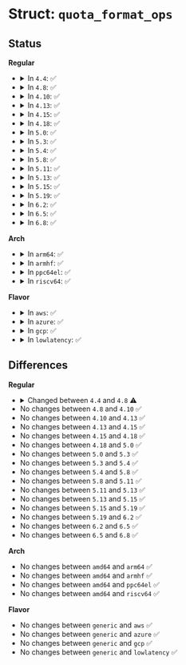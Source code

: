 # Struct: <code>quota_format_ops</code>

## Status
<b>Regular</b>
<ul>
<li>
<details>
<summary>In <code>4.4</code>: ✅</summary>

```c
struct quota_format_ops {
    int (*check_quota_file)(struct super_block *, int);
    int (*read_file_info)(struct super_block *, int);
    int (*write_file_info)(struct super_block *, int);
    int (*free_file_info)(struct super_block *, int);
    int (*read_dqblk)(struct dquot *);
    int (*commit_dqblk)(struct dquot *);
    int (*release_dqblk)(struct dquot *);
};
```
</details>
</li>
<li>
<details>
<summary>In <code>4.8</code>: ✅</summary>

```c
struct quota_format_ops {
    int (*check_quota_file)(struct super_block *, int);
    int (*read_file_info)(struct super_block *, int);
    int (*write_file_info)(struct super_block *, int);
    int (*free_file_info)(struct super_block *, int);
    int (*read_dqblk)(struct dquot *);
    int (*commit_dqblk)(struct dquot *);
    int (*release_dqblk)(struct dquot *);
    int (*get_next_id)(struct super_block *, struct kqid *);
};
```
</details>
</li>
<li>
<details>
<summary>In <code>4.10</code>: ✅</summary>

```c
struct quota_format_ops {
    int (*check_quota_file)(struct super_block *, int);
    int (*read_file_info)(struct super_block *, int);
    int (*write_file_info)(struct super_block *, int);
    int (*free_file_info)(struct super_block *, int);
    int (*read_dqblk)(struct dquot *);
    int (*commit_dqblk)(struct dquot *);
    int (*release_dqblk)(struct dquot *);
    int (*get_next_id)(struct super_block *, struct kqid *);
};
```
</details>
</li>
<li>
<details>
<summary>In <code>4.13</code>: ✅</summary>

```c
struct quota_format_ops {
    int (*check_quota_file)(struct super_block *, int);
    int (*read_file_info)(struct super_block *, int);
    int (*write_file_info)(struct super_block *, int);
    int (*free_file_info)(struct super_block *, int);
    int (*read_dqblk)(struct dquot *);
    int (*commit_dqblk)(struct dquot *);
    int (*release_dqblk)(struct dquot *);
    int (*get_next_id)(struct super_block *, struct kqid *);
};
```
</details>
</li>
<li>
<details>
<summary>In <code>4.15</code>: ✅</summary>

```c
struct quota_format_ops {
    int (*check_quota_file)(struct super_block *, int);
    int (*read_file_info)(struct super_block *, int);
    int (*write_file_info)(struct super_block *, int);
    int (*free_file_info)(struct super_block *, int);
    int (*read_dqblk)(struct dquot *);
    int (*commit_dqblk)(struct dquot *);
    int (*release_dqblk)(struct dquot *);
    int (*get_next_id)(struct super_block *, struct kqid *);
};
```
</details>
</li>
<li>
<details>
<summary>In <code>4.18</code>: ✅</summary>

```c
struct quota_format_ops {
    int (*check_quota_file)(struct super_block *, int);
    int (*read_file_info)(struct super_block *, int);
    int (*write_file_info)(struct super_block *, int);
    int (*free_file_info)(struct super_block *, int);
    int (*read_dqblk)(struct dquot *);
    int (*commit_dqblk)(struct dquot *);
    int (*release_dqblk)(struct dquot *);
    int (*get_next_id)(struct super_block *, struct kqid *);
};
```
</details>
</li>
<li>
<details>
<summary>In <code>5.0</code>: ✅</summary>

```c
struct quota_format_ops {
    int (*check_quota_file)(struct super_block *, int);
    int (*read_file_info)(struct super_block *, int);
    int (*write_file_info)(struct super_block *, int);
    int (*free_file_info)(struct super_block *, int);
    int (*read_dqblk)(struct dquot *);
    int (*commit_dqblk)(struct dquot *);
    int (*release_dqblk)(struct dquot *);
    int (*get_next_id)(struct super_block *, struct kqid *);
};
```
</details>
</li>
<li>
<details>
<summary>In <code>5.3</code>: ✅</summary>

```c
struct quota_format_ops {
    int (*check_quota_file)(struct super_block *, int);
    int (*read_file_info)(struct super_block *, int);
    int (*write_file_info)(struct super_block *, int);
    int (*free_file_info)(struct super_block *, int);
    int (*read_dqblk)(struct dquot *);
    int (*commit_dqblk)(struct dquot *);
    int (*release_dqblk)(struct dquot *);
    int (*get_next_id)(struct super_block *, struct kqid *);
};
```
</details>
</li>
<li>
<details>
<summary>In <code>5.4</code>: ✅</summary>

```c
struct quota_format_ops {
    int (*check_quota_file)(struct super_block *, int);
    int (*read_file_info)(struct super_block *, int);
    int (*write_file_info)(struct super_block *, int);
    int (*free_file_info)(struct super_block *, int);
    int (*read_dqblk)(struct dquot *);
    int (*commit_dqblk)(struct dquot *);
    int (*release_dqblk)(struct dquot *);
    int (*get_next_id)(struct super_block *, struct kqid *);
};
```
</details>
</li>
<li>
<details>
<summary>In <code>5.8</code>: ✅</summary>

```c
struct quota_format_ops {
    int (*check_quota_file)(struct super_block *, int);
    int (*read_file_info)(struct super_block *, int);
    int (*write_file_info)(struct super_block *, int);
    int (*free_file_info)(struct super_block *, int);
    int (*read_dqblk)(struct dquot *);
    int (*commit_dqblk)(struct dquot *);
    int (*release_dqblk)(struct dquot *);
    int (*get_next_id)(struct super_block *, struct kqid *);
};
```
</details>
</li>
<li>
<details>
<summary>In <code>5.11</code>: ✅</summary>

```c
struct quota_format_ops {
    int (*check_quota_file)(struct super_block *, int);
    int (*read_file_info)(struct super_block *, int);
    int (*write_file_info)(struct super_block *, int);
    int (*free_file_info)(struct super_block *, int);
    int (*read_dqblk)(struct dquot *);
    int (*commit_dqblk)(struct dquot *);
    int (*release_dqblk)(struct dquot *);
    int (*get_next_id)(struct super_block *, struct kqid *);
};
```
</details>
</li>
<li>
<details>
<summary>In <code>5.13</code>: ✅</summary>

```c
struct quota_format_ops {
    int (*check_quota_file)(struct super_block *, int);
    int (*read_file_info)(struct super_block *, int);
    int (*write_file_info)(struct super_block *, int);
    int (*free_file_info)(struct super_block *, int);
    int (*read_dqblk)(struct dquot *);
    int (*commit_dqblk)(struct dquot *);
    int (*release_dqblk)(struct dquot *);
    int (*get_next_id)(struct super_block *, struct kqid *);
};
```
</details>
</li>
<li>
<details>
<summary>In <code>5.15</code>: ✅</summary>

```c
struct quota_format_ops {
    int (*check_quota_file)(struct super_block *, int);
    int (*read_file_info)(struct super_block *, int);
    int (*write_file_info)(struct super_block *, int);
    int (*free_file_info)(struct super_block *, int);
    int (*read_dqblk)(struct dquot *);
    int (*commit_dqblk)(struct dquot *);
    int (*release_dqblk)(struct dquot *);
    int (*get_next_id)(struct super_block *, struct kqid *);
};
```
</details>
</li>
<li>
<details>
<summary>In <code>5.19</code>: ✅</summary>

```c
struct quota_format_ops {
    int (*check_quota_file)(struct super_block *, int);
    int (*read_file_info)(struct super_block *, int);
    int (*write_file_info)(struct super_block *, int);
    int (*free_file_info)(struct super_block *, int);
    int (*read_dqblk)(struct dquot *);
    int (*commit_dqblk)(struct dquot *);
    int (*release_dqblk)(struct dquot *);
    int (*get_next_id)(struct super_block *, struct kqid *);
};
```
</details>
</li>
<li>
<details>
<summary>In <code>6.2</code>: ✅</summary>

```c
struct quota_format_ops {
    int (*check_quota_file)(struct super_block *, int);
    int (*read_file_info)(struct super_block *, int);
    int (*write_file_info)(struct super_block *, int);
    int (*free_file_info)(struct super_block *, int);
    int (*read_dqblk)(struct dquot *);
    int (*commit_dqblk)(struct dquot *);
    int (*release_dqblk)(struct dquot *);
    int (*get_next_id)(struct super_block *, struct kqid *);
};
```
</details>
</li>
<li>
<details>
<summary>In <code>6.5</code>: ✅</summary>

```c
struct quota_format_ops {
    int (*check_quota_file)(struct super_block *, int);
    int (*read_file_info)(struct super_block *, int);
    int (*write_file_info)(struct super_block *, int);
    int (*free_file_info)(struct super_block *, int);
    int (*read_dqblk)(struct dquot *);
    int (*commit_dqblk)(struct dquot *);
    int (*release_dqblk)(struct dquot *);
    int (*get_next_id)(struct super_block *, struct kqid *);
};
```
</details>
</li>
<li>
<details>
<summary>In <code>6.8</code>: ✅</summary>

```c
struct quota_format_ops {
    int (*check_quota_file)(struct super_block *, int);
    int (*read_file_info)(struct super_block *, int);
    int (*write_file_info)(struct super_block *, int);
    int (*free_file_info)(struct super_block *, int);
    int (*read_dqblk)(struct dquot *);
    int (*commit_dqblk)(struct dquot *);
    int (*release_dqblk)(struct dquot *);
    int (*get_next_id)(struct super_block *, struct kqid *);
};
```
</details>
</li>
</ul>
<b>Arch</b>
<ul>
<li>
<details>
<summary>In <code>arm64</code>: ✅</summary>

```c
struct quota_format_ops {
    int (*check_quota_file)(struct super_block *, int);
    int (*read_file_info)(struct super_block *, int);
    int (*write_file_info)(struct super_block *, int);
    int (*free_file_info)(struct super_block *, int);
    int (*read_dqblk)(struct dquot *);
    int (*commit_dqblk)(struct dquot *);
    int (*release_dqblk)(struct dquot *);
    int (*get_next_id)(struct super_block *, struct kqid *);
};
```
</details>
</li>
<li>
<details>
<summary>In <code>armhf</code>: ✅</summary>

```c
struct quota_format_ops {
    int (*check_quota_file)(struct super_block *, int);
    int (*read_file_info)(struct super_block *, int);
    int (*write_file_info)(struct super_block *, int);
    int (*free_file_info)(struct super_block *, int);
    int (*read_dqblk)(struct dquot *);
    int (*commit_dqblk)(struct dquot *);
    int (*release_dqblk)(struct dquot *);
    int (*get_next_id)(struct super_block *, struct kqid *);
};
```
</details>
</li>
<li>
<details>
<summary>In <code>ppc64el</code>: ✅</summary>

```c
struct quota_format_ops {
    int (*check_quota_file)(struct super_block *, int);
    int (*read_file_info)(struct super_block *, int);
    int (*write_file_info)(struct super_block *, int);
    int (*free_file_info)(struct super_block *, int);
    int (*read_dqblk)(struct dquot *);
    int (*commit_dqblk)(struct dquot *);
    int (*release_dqblk)(struct dquot *);
    int (*get_next_id)(struct super_block *, struct kqid *);
};
```
</details>
</li>
<li>
<details>
<summary>In <code>riscv64</code>: ✅</summary>

```c
struct quota_format_ops {
    int (*check_quota_file)(struct super_block *, int);
    int (*read_file_info)(struct super_block *, int);
    int (*write_file_info)(struct super_block *, int);
    int (*free_file_info)(struct super_block *, int);
    int (*read_dqblk)(struct dquot *);
    int (*commit_dqblk)(struct dquot *);
    int (*release_dqblk)(struct dquot *);
    int (*get_next_id)(struct super_block *, struct kqid *);
};
```
</details>
</li>
</ul>
<b>Flavor</b>
<ul>
<li>
<details>
<summary>In <code>aws</code>: ✅</summary>

```c
struct quota_format_ops {
    int (*check_quota_file)(struct super_block *, int);
    int (*read_file_info)(struct super_block *, int);
    int (*write_file_info)(struct super_block *, int);
    int (*free_file_info)(struct super_block *, int);
    int (*read_dqblk)(struct dquot *);
    int (*commit_dqblk)(struct dquot *);
    int (*release_dqblk)(struct dquot *);
    int (*get_next_id)(struct super_block *, struct kqid *);
};
```
</details>
</li>
<li>
<details>
<summary>In <code>azure</code>: ✅</summary>

```c
struct quota_format_ops {
    int (*check_quota_file)(struct super_block *, int);
    int (*read_file_info)(struct super_block *, int);
    int (*write_file_info)(struct super_block *, int);
    int (*free_file_info)(struct super_block *, int);
    int (*read_dqblk)(struct dquot *);
    int (*commit_dqblk)(struct dquot *);
    int (*release_dqblk)(struct dquot *);
    int (*get_next_id)(struct super_block *, struct kqid *);
};
```
</details>
</li>
<li>
<details>
<summary>In <code>gcp</code>: ✅</summary>

```c
struct quota_format_ops {
    int (*check_quota_file)(struct super_block *, int);
    int (*read_file_info)(struct super_block *, int);
    int (*write_file_info)(struct super_block *, int);
    int (*free_file_info)(struct super_block *, int);
    int (*read_dqblk)(struct dquot *);
    int (*commit_dqblk)(struct dquot *);
    int (*release_dqblk)(struct dquot *);
    int (*get_next_id)(struct super_block *, struct kqid *);
};
```
</details>
</li>
<li>
<details>
<summary>In <code>lowlatency</code>: ✅</summary>

```c
struct quota_format_ops {
    int (*check_quota_file)(struct super_block *, int);
    int (*read_file_info)(struct super_block *, int);
    int (*write_file_info)(struct super_block *, int);
    int (*free_file_info)(struct super_block *, int);
    int (*read_dqblk)(struct dquot *);
    int (*commit_dqblk)(struct dquot *);
    int (*release_dqblk)(struct dquot *);
    int (*get_next_id)(struct super_block *, struct kqid *);
};
```
</details>
</li>
</ul>

## Differences
<b>Regular</b>
<ul>
<li>
<details>
<summary>Changed between <code>4.4</code> and <code>4.8</code> ⚠️</summary>
<ul>
<li>
<b>Field added. </b>
<code>int (*get_next_id)(struct super_block *, struct kqid *)</code>
</li>
</ul>
</details>
</li>
<li>
No changes between <code>4.8</code> and <code>4.10</code> ✅
</li>
<li>
No changes between <code>4.10</code> and <code>4.13</code> ✅
</li>
<li>
No changes between <code>4.13</code> and <code>4.15</code> ✅
</li>
<li>
No changes between <code>4.15</code> and <code>4.18</code> ✅
</li>
<li>
No changes between <code>4.18</code> and <code>5.0</code> ✅
</li>
<li>
No changes between <code>5.0</code> and <code>5.3</code> ✅
</li>
<li>
No changes between <code>5.3</code> and <code>5.4</code> ✅
</li>
<li>
No changes between <code>5.4</code> and <code>5.8</code> ✅
</li>
<li>
No changes between <code>5.8</code> and <code>5.11</code> ✅
</li>
<li>
No changes between <code>5.11</code> and <code>5.13</code> ✅
</li>
<li>
No changes between <code>5.13</code> and <code>5.15</code> ✅
</li>
<li>
No changes between <code>5.15</code> and <code>5.19</code> ✅
</li>
<li>
No changes between <code>5.19</code> and <code>6.2</code> ✅
</li>
<li>
No changes between <code>6.2</code> and <code>6.5</code> ✅
</li>
<li>
No changes between <code>6.5</code> and <code>6.8</code> ✅
</li>
</ul>
<b>Arch</b>
<ul>
<li>
No changes between <code>amd64</code> and <code>arm64</code> ✅
</li>
<li>
No changes between <code>amd64</code> and <code>armhf</code> ✅
</li>
<li>
No changes between <code>amd64</code> and <code>ppc64el</code> ✅
</li>
<li>
No changes between <code>amd64</code> and <code>riscv64</code> ✅
</li>
</ul>
<b>Flavor</b>
<ul>
<li>
No changes between <code>generic</code> and <code>aws</code> ✅
</li>
<li>
No changes between <code>generic</code> and <code>azure</code> ✅
</li>
<li>
No changes between <code>generic</code> and <code>gcp</code> ✅
</li>
<li>
No changes between <code>generic</code> and <code>lowlatency</code> ✅
</li>
</ul>
